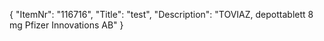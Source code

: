 {
  "ItemNr": "116716",
  "Title": "test",
  "Description": "TOVIAZ, depottablett 8 mg Pfizer Innovations AB"
}